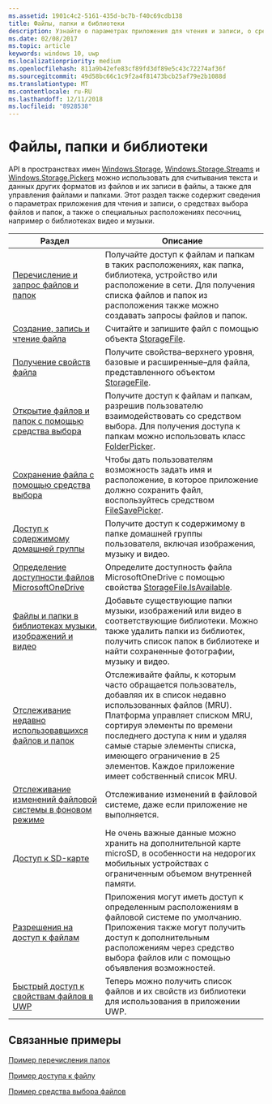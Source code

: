 ```yaml
---
ms.assetid: 1901c4c2-5161-435d-bc7b-f40c69cdb138
title: Файлы, папки и библиотеки
description: Узнайте о параметрах приложения для чтения и записи, о средствах выбора файлов и папок, а также о специальных расположениях песочниц, например о библиотеках видео и музыки.
ms.date: 02/08/2017
ms.topic: article
keywords: windows 10, uwp
ms.localizationpriority: medium
ms.openlocfilehash: 811a9b42efe83cf89fd3df89e5c43c72274af36f
ms.sourcegitcommit: 49d58bc66c1c9f2a4f81473bcb25af79e2b1088d
ms.translationtype: MT
ms.contentlocale: ru-RU
ms.lasthandoff: 12/11/2018
ms.locfileid: "8928538"
---
```

 # <a name="files-folders-and-libraries"></a>Файлы, папки и библиотеки


API в пространствах имен [Windows.Storage](https://msdn.microsoft.com/library/windows/apps/br227346), [Windows.Storage.Streams](https://msdn.microsoft.com/library/windows/apps/br241791) и [Windows.Storage.Pickers](https://msdn.microsoft.com/library/windows/apps/br207928) можно использовать для считывания текста и данных других форматов из файлов и их записи в файлы, а также для управления файлами и папками. Этот раздел также содержит сведения о параметрах приложения для чтения и записи, о средствах выбора файлов и папок, а также о специальных расположениях песочниц, например о библиотеках видео и музыки.

| Раздел | Описание  |
|-------|--------------|
| [Перечисление и запрос файлов и папок](quickstart-listing-files-and-folders.md) | Получайте доступ к файлам и папкам в таких расположениях, как папка, библиотека, устройство или расположение в сети. Для получения списка файлов и папок из расположения также можно создавать запросы файлов и папок. |
| [Создание, запись и чтение файла](quickstart-reading-and-writing-files.md) | Считайте и запишите файл с помощью объекта [StorageFile](https://msdn.microsoft.com/library/windows/apps/br227171). |
| [Получение свойств файла](quickstart-getting-file-properties.md) | Получите свойства–верхнего уровня, базовые и расширенные–для файла, представленного объектом [StorageFile](https://msdn.microsoft.com/library/windows/apps/br227171). |
| [Открытие файлов и папок с помощью средства выбора](quickstart-using-file-and-folder-pickers.md) | Получите доступ к файлам и папкам, разрешив пользователю взаимодействовать со средством выбора. Для получения доступа к папкам можно использовать класс [FolderPicker](https://msdn.microsoft.com/library/windows/apps/br207881). |
| [Сохранение файла с помощью средства выбора](quickstart-save-a-file-with-a-picker.md) | Чтобы дать пользователям возможность задать имя и расположение, в которое приложение должно сохранить файл, воспользуйтесь средством [FileSavePicker](https://msdn.microsoft.com/library/windows/apps/br207871). |
| [Доступ к содержимому домашней группы](quickstart-accessing-homegroup-content.md) | Получите доступ к содержимому в папке домашней группы пользователя, включая изображения, музыку и видео. |
| [Определение доступности файлов MicrosoftOneDrive](quickstart-determining-availability-of-microsoft-onedrive-files.md) | Определите доступность файла MicrosoftOneDrive с помощью свойства [StorageFile.IsAvailable](https://msdn.microsoft.com/library/windows/apps/windows.storage.storagefile.isavailable.aspx). |
| [Файлы и папки в библиотеках музыки, изображений и видео](quickstart-managing-folders-in-the-music-pictures-and-videos-libraries.md) | Добавьте существующие папки музыки, изображений или видео в соответствующие библиотеки. Можно также удалить папки из библиотек, получить список папок в библиотеке и найти сохраненные фотографии, музыку и видео. |
| [Отслеживание недавно использовавшихся файлов и папок](how-to-track-recently-used-files-and-folders.md) | Отслеживайте файлы, к которым часто обращается пользователь, добавляя их в список недавно использованных файлов (MRU). Платформа управляет списком MRU, сортируя элементы по времени последнего доступа к ним и удаляя самые старые элементы списка, имеющего ограничение в 25 элементов. Каждое приложение имеет собственный список MRU. |
| [Отслеживание изменений файловой системы в фоновом режиме](change-tracking-filesystem.md) | Отслеживание изменений в файловой системе, даже если приложение не выполняется.|
| [Доступ к SD-карте](access-the-sd-card.md) | Не очень важные данные можно хранить на дополнительной карте microSD, в особенности на недорогих мобильных устройствах с ограниченным объемом внутренней памяти. |
| [Разрешения на доступ к файлам](file-access-permissions.md) | Приложения могут иметь доступ к определенным расположениям в файловой системе по умолчанию. Приложения также могут получить доступ к дополнительным расположениям через средство выбора файлов или с помощью объявления возможностей. |
| [Быстрый доступ к свойствам файлов в UWP](fast-file-properties.md) | Теперь можно получить список файлов и их свойств из библиотеки для использования в приложении UWP. |

## <a name="related-samples"></a>Связанные примеры
[Пример перечисления папок](http://go.microsoft.com/fwlink/p/?linkid=619993)

[Пример доступа к файлу](http://go.microsoft.com/fwlink/p/?linkid=619995)

[Пример средства выбора файлов](http://go.microsoft.com/fwlink/p/?linkid=619994)
 

 
